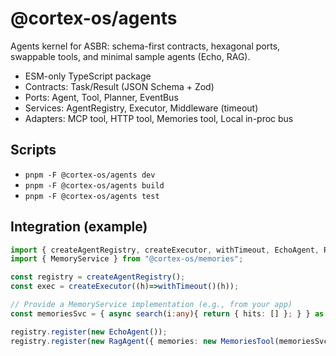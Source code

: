 # @cortex-os/agents

Agents kernel for ASBR: schema-first contracts, hexagonal ports, swappable tools, and minimal sample agents (Echo, RAG).

- ESM-only TypeScript package
- Contracts: Task/Result (JSON Schema + Zod)
- Ports: Agent, Tool, Planner, EventBus
- Services: AgentRegistry, Executor, Middleware (timeout)
- Adapters: MCP tool, HTTP tool, Memories tool, Local in-proc bus

## Scripts

- `pnpm -F @cortex-os/agents dev`
- `pnpm -F @cortex-os/agents build`
- `pnpm -F @cortex-os/agents test`

## Integration (example)

```ts
import { createAgentRegistry, createExecutor, withTimeout, EchoAgent, RagAgent, MemoriesTool } from "@cortex-os/agents";
import { MemoryService } from "@cortex-os/memories";

const registry = createAgentRegistry();
const exec = createExecutor((h)=>withTimeout()(h));

// Provide a MemoryService implementation (e.g., from your app)
const memoriesSvc = { async search(i:any){ return { hits: [] }; } } as unknown as MemoryService;

registry.register(new EchoAgent());
registry.register(new RagAgent({ memories: new MemoriesTool(memoriesSvc) }));
```
